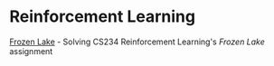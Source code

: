 # Reinforcement Learning
[Frozen Lake](Frozen_Lake) - Solving CS234 Reinforcement Learning's *Frozen Lake* assignment
